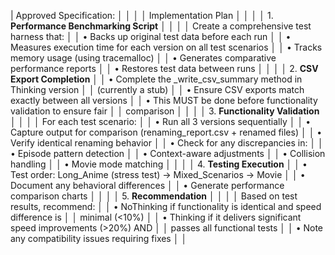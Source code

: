 |  Approved Specification:                                                │
│                                                                         │
│ Implementation Plan                                                     │
│                                                                         │
│ 1. **Performance Benchmarking Script**                                  │
│                                                                         │
│ Create a comprehensive test harness that:                               │
│ •  Backs up original test data before each run                          │
│ •  Measures execution time for each version on all test scenarios       │
│ •  Tracks memory usage (using tracemalloc)                              │
│ •  Generates comparative performance reports                            │
│ •  Restores test data between runs                                      │
│                                                                         │
│ 2. **CSV Export Completion**                                            │
│ •  Complete the _write_csv_summary method in Thinking version           │
│    (currently a stub)                                                   │
│ •  Ensure CSV exports match exactly between all versions                │
│ •  This MUST be done before functionality validation to ensure fair     │
│    comparison                                                           │
│                                                                         │
│ 3. **Functionality Validation**                                         │
│                                                                         │
│ For each test scenario:                                                 │
│ •  Run all 3 versions sequentially                                      │
│ •  Capture output for comparison (renaming_report.csv + renamed files)  │
│ •  Verify identical renaming behavior                                   │
│ •  Check for any discrepancies in:                                      │
│   •  Episode pattern detection                                          │
│   •  Context-aware adjustments                                          │
│   •  Collision handling                                                 │
│   •  Movie mode matching                                                │
│                                                                         │
│ 4. **Testing Execution**                                                │
│ •  Test order: Long_Anime (stress test) → Mixed_Scenarios → Movie       │
│ •  Document any behavioral differences                                  │
│ •  Generate performance comparison charts                               │
│                                                                         │
│ 5. **Recommendation**                                                   │
│                                                                         │
│ Based on test results, recommend:                                       │
│ •  NoThinking if functionality is identical and speed difference is     │
│    minimal (<10%)                                                       │
│ •  Thinking if it delivers significant speed improvements (>20%) AND    │
│    passes all functional tests                                          │
│ •  Note any compatibility issues requiring fixes                        │
│                                                